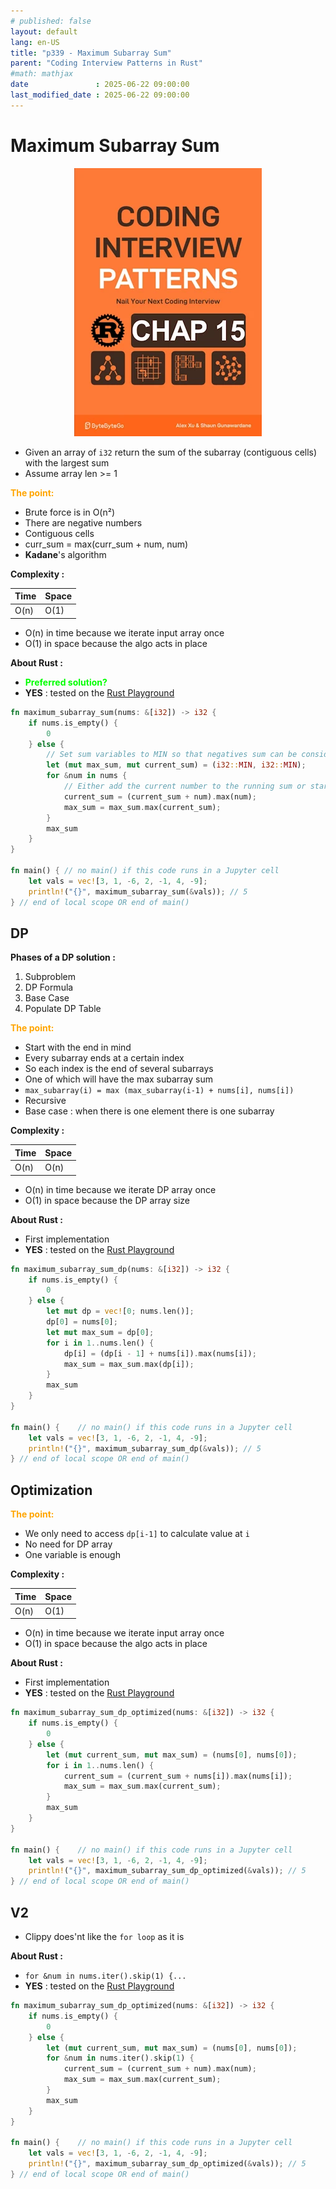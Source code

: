 ```yaml
---
# published: false
layout: default
lang: en-US
title: "p339 - Maximum Subarray Sum"
parent: "Coding Interview Patterns in Rust"
#math: mathjax
date               : 2025-06-22 09:00:00
last_modified_date : 2025-06-22 09:00:00
---
```


# Maximum Subarray Sum

<div align="center">
<img src="../assets/chap_15.webp" alt="" width="300" loading="lazy"/>
</div>

* Given an array of `i32` return the sum of the subarray (contiguous cells) with the largest sum
* Assume array len >= 1

<span style="color:orange"><b>The point:</b></span>

* Brute force is in O(n²)
* There are negative numbers
* Contiguous cells
* curr_sum = max(curr_sum + num, num)
* **Kadane**'s algorithm





**Complexity :**

| Time        | Space        |
|-------------|--------------|
| O(n)        | O(1)         |

* O(n) in time because we iterate input array once
* O(1) in space because the algo acts in place


**About Rust :**
* <span style="color:lime"><b>Preferred solution?</b></span>
* **YES** : tested on the [Rust Playground](https://play.rust-lang.org/)







<!-- <span style="color:red"><b>TODO : </b></span> 
* Add comments in code -->


<!-- * <span style="color:lime"><b>Preferred solution?</b></span>      -->




```rust
fn maximum_subarray_sum(nums: &[i32]) -> i32 {
    if nums.is_empty() {
        0
    } else {
        // Set sum variables to MIN so that negatives sum can be considered
        let (mut max_sum, mut current_sum) = (i32::MIN, i32::MIN);
        for &num in nums {
            // Either add the current number to the running sum or start a new subarray at the current number
            current_sum = (current_sum + num).max(num);
            max_sum = max_sum.max(current_sum);
        }
        max_sum
    }
}

fn main() { // no main() if this code runs in a Jupyter cell
    let vals = vec![3, 1, -6, 2, -1, 4, -9];
    println!("{}", maximum_subarray_sum(&vals)); // 5
} // end of local scope OR end of main()

```

## DP

**Phases of a DP solution :**
1. Subproblem
1. DP Formula
1. Base Case
1. Populate DP Table


<span style="color:orange"><b>The point:</b></span>

* Start with the end in mind
* Every subarray ends at a certain index
* So each index is the end of several subarrays
* One of which will have the max subarray sum
* `max_subarray(i) = max (max_subarray(i-1) + nums[i], nums[i])`
* Recursive
* Base case : when there is one element there is one subarray

**Complexity :**

| Time           | Space     |
|----------------|-----------|
| O(n)           | O(n)      |

* O(n) in time because we iterate DP array once
* O(1) in space because the DP array size


**About Rust :**
* First implementation
* **YES** : tested on the [Rust Playground](https://play.rust-lang.org/)





```rust
fn maximum_subarray_sum_dp(nums: &[i32]) -> i32 {
    if nums.is_empty() {
        0
    } else {
        let mut dp = vec![0; nums.len()];
        dp[0] = nums[0];
        let mut max_sum = dp[0];
        for i in 1..nums.len() {
            dp[i] = (dp[i - 1] + nums[i]).max(nums[i]);
            max_sum = max_sum.max(dp[i]);
        }
        max_sum
    }
}

fn main() {    // no main() if this code runs in a Jupyter cell
    let vals = vec![3, 1, -6, 2, -1, 4, -9];
    println!("{}", maximum_subarray_sum_dp(&vals)); // 5
} // end of local scope OR end of main()

```

## Optimization

<span style="color:orange"><b>The point:</b></span>

* We only need to access `dp[i-1]` to calculate value at `i`
* No need for DP array
* One variable is enough

**Complexity :**

| Time        | Space        |
|-------------|--------------|
| O(n)        | O(1)         |

* O(n) in time because we iterate input array once
* O(1) in space because the algo acts in place



**About Rust :**
* First implementation
* **YES** : tested on the [Rust Playground](https://play.rust-lang.org/)



```rust
fn maximum_subarray_sum_dp_optimized(nums: &[i32]) -> i32 {
    if nums.is_empty() {
        0
    } else {
        let (mut current_sum, mut max_sum) = (nums[0], nums[0]);
        for i in 1..nums.len() {
            current_sum = (current_sum + nums[i]).max(nums[i]);
            max_sum = max_sum.max(current_sum);
        }
        max_sum
    }
}

fn main() {    // no main() if this code runs in a Jupyter cell
    let vals = vec![3, 1, -6, 2, -1, 4, -9];
    println!("{}", maximum_subarray_sum_dp_optimized(&vals)); // 5
} // end of local scope OR end of main()

```

## V2

* Clippy does'nt like the `for loop` as it is

**About Rust :**
* `for &num in nums.iter().skip(1) {...`
* **YES** : tested on the [Rust Playground](https://play.rust-lang.org/)



```rust
fn maximum_subarray_sum_dp_optimized(nums: &[i32]) -> i32 {
    if nums.is_empty() {
        0
    } else {
        let (mut current_sum, mut max_sum) = (nums[0], nums[0]);
        for &num in nums.iter().skip(1) {
            current_sum = (current_sum + num).max(num);
            max_sum = max_sum.max(current_sum);
        }
        max_sum
    }
}

fn main() {    // no main() if this code runs in a Jupyter cell
    let vals = vec![3, 1, -6, 2, -1, 4, -9];
    println!("{}", maximum_subarray_sum_dp_optimized(&vals)); // 5
} // end of local scope OR end of main()

```
